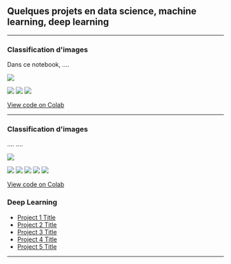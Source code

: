 ## Quelques projets en data science, machine learning, deep learning

---

### Classification d'images 
<p>Dans ce notebook, 
....
</p>
<img src="images/dummy_thumbnail.jpg?raw=true"/>

[![](https://img.shields.io/badge/Python-white?logo=Python)](#) [![](https://img.shields.io/badge/Jupyter-white?logo=Jupyter)](#) [![](https://img.shields.io/badge/TensorFlow-white?logo=tensorflow)](#)

[View code on Colab](https://colab.research.google.com/drive/1y2qEuqNAQJxy4vXIHbMHrZNzv9Xs0nf0?usp=sharing)

---

### Classification d'images 
<p>....
....
</p>
<img src="images/dummy_thumbnail.jpg?raw=true"/>

[![](https://img.shields.io/badge/Python-white?logo=Python)](#) [![](https://img.shields.io/badge/Jupyter-white?logo=Jupyter)](#) [![](https://img.shields.io/badge/PyTorch-white?logo=pytorch)](#) [![](https://img.shields.io/badge/Twitter-white?logo=Twitter)](#) [![](https://img.shields.io/badge/HuggingFace_Transformers-white?logo=huggingface)](#)

[View code on Colab](https://colab.research.google.com/drive/1d_q0vUpgwmbN7imUcdsbuDwJ61OuBjvO?usp=sharing)

### Deep Learning

- [Project 1 Title](http://example.com/)
- [Project 2 Title](http://example.com/)
- [Project 3 Title](http://example.com/)
- [Project 4 Title](http://example.com/)
- [Project 5 Title](http://example.com/)

---

